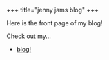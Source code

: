 +++
title="jenny jams blog"
+++

Here is the front page of my blog!

Check out my...

* [blog!](/blog)